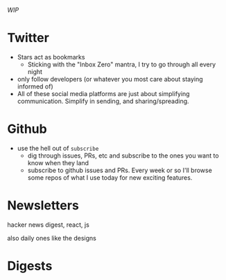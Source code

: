 _WIP_

# Twitter
- Stars act as bookmarks
  - Sticking with the "Inbox Zero" mantra, I try to go through all every night
- only follow developers (or whatever you most care about staying informed of)
- All of these social media platforms are just about simplifying communication. Simplify in sending, and sharing/spreading.

# Github
- use the hell out of `subscribe`
  - dig through issues, PRs, etc and subscribe to the ones you want to know when they land
  - subscribe to github issues and PRs. Every week or so I'll browse some repos of what I use today for new exciting features.

# Newsletters
hacker news digest, react, js

also daily ones like the designs

# Digests
